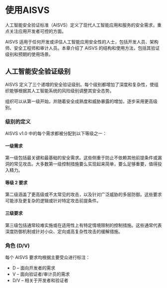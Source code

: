 # 使用AISVS

人工智能安全验证标准（AISVS）定义了现代人工智能应用和服务的安全需求，重点关注应用开发者可控的方面。

AISVS 适用于任何开发或评估人工智能应用安全性的人士，包括开发人员、架构师、安全工程师和审计人员。本章介绍了 AISVS 的结构和使用方法，包括其验证级别和预期的使用场景。

## 人工智能安全验证级别

AISVS 定义了三个递增的安全验证级别。每个级别都增加了深度和复杂性，使组织能够根据其人工智能系统的风险级别调整其安全态势。

组织可以从第一级开始，并随着安全成熟度和威胁暴露的增加，逐步采用更高级别。

### 级别的定义

AISVS v1.0 中的每个需求都被分配到以下等级之一：

#### 一级需求

第一级包括最关键和最基础的安全需求。这些侧重于防止不依赖其他前提条件或漏洞的常见攻击。大多数第一级控制措施要么实现起来简单，要么足够重要，值得投入精力。

#### 等级 2 要求

第二级涵盖了更高级或不太常见的攻击，以及针对广泛威胁的多层防御。这些要求可能涉及更复杂的逻辑或针对特定攻击前提条件。

#### 三级要求

第三级包括通常较难实施或在适用性上有特定情境限制的控制措施。这些通常代表深度防御机制或针对小众、定向或高复杂性攻击的缓解措施。

### 角色 (D/V)

每个 AISVS 要求均根据主要受众进行标注：

* D – 面向开发者的需求
* V – 面向验证者/审计员的需求
* D/V – 相关于开发者和验证者

